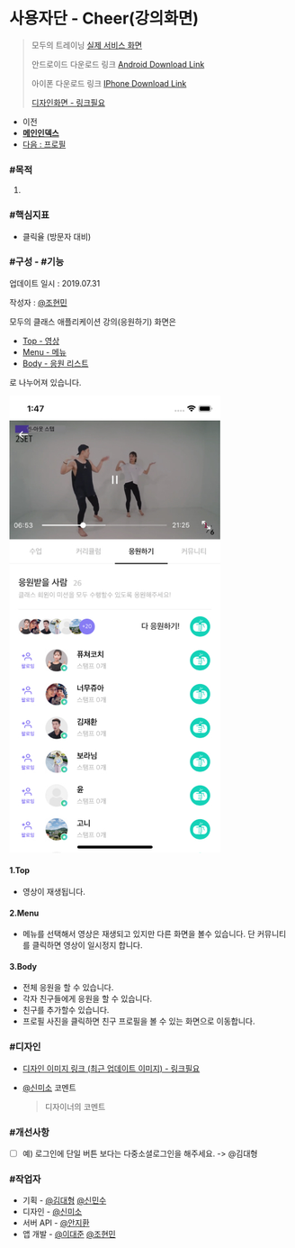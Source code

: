# 사용자단 - Cheer(강의화면)

> 모두의 트레이닝 [실제 서비스 화면](https://www.modooclass.net)
> 
> 안드로이드 다운로드 링크 [Android Download Link](https://play.google.com/store/apps/details?id=com.modooclass)
> 
> 아이폰 다운로드 링크 [IPhone Download Link](https://itunes.apple.com/app/id1464482964)
>
> [디자인화면 - 링크필요]() 



- 이전      
- [**메인인덱스**](../README.md)     
- [다음 : 프로필]( ../community/README.md)



### **#목적**

1. 



### #핵심지표

- 클릭율 (방문자 대비)



### **#구성 - #기능**

업데이트 일시 : 2019.07.31

작성자 : [@조현민](https://github.com/johyunmin)

모두의 클래스 애플리케이션 강의(응원하기) 화면은

- [Top - 영상](#1.Top)
- [Menu - 메뉴](#2.Menu)
- [Body - 응원 리스트](#3.Body)

로 나누어져 있습니다.

![App Class(Cheer) Screen1](../img/class_cheer1.jpg)

#### 1.Top
- 영상이 재생됩니다.

#### 2.Menu
- 메뉴를 선택해서 영상은 재생되고 있지만 다른 화면을 볼수 있습니다. 단 커뮤니티를 클릭하면 영상이 일시정지 합니다.

#### 3.Body

- 전체 응원을 할 수 있습니다.
- 각자 친구들에게 응원을 할 수 있습니다. 
- 친구를 추가할수 있습니다.
- 프로필 사진을 클릭하면 친구 프로필을 볼 수 있는 화면으로 이동합니다.



### **#디자인**

- [디자인 이미지 링크 (최근 업데이트 이미지) - 링크필요]()

- [@신미소](https://github.com/meeso-modoo)  코멘트

  > 디자이너의 코멘트



### #개선사항

- [ ] 예) 로그인에 단일 버튼 보다는 다중소셜로그인을 해주세요. -> @김대형



### **#작업자**

- 기획 - [@김대형](https://github.com/jacob-modoo) [@신민수](https://github.com/minsoo-modoo)
- 디자인 - [@신미소](https://github.com/meeso-modoo)
- 서버 API - [@안지환](https://github.com/jihwan-modoo)
- 앱 개발 - [@이대준](https://github.com/DaeJunLee) [@조현민](https://github.com/hyunmin-modoo)


  
